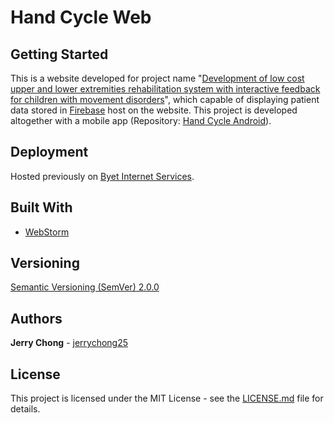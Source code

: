 # Hand Cycle Web

## Getting Started

This is a website developed for project name "[Development of low cost upper and lower extremities rehabilitation system with interactive feedback for children with movement disorders](https://ieeexplore.ieee.org/document/7843556/)", which capable of displaying patient data stored in [Firebase](https://firebase.google.com/) host on the website. This project is developed altogether with a mobile app (Repository: [Hand Cycle Android](https://github.com/jerrychong25/HandCycleAndroid)).

## Deployment

Hosted previously on [Byet Internet Services](http://mysight4rehab.byethost9.com/).

## Built With

* [WebStorm](https://www.jetbrains.com/webstorm/)

## Versioning

[Semantic Versioning (SemVer) 2.0.0](http://semver.org/)

## Authors

**Jerry Chong** - [jerrychong25](https://github.com/jerrychong25)

## License

This project is licensed under the MIT License - see the [LICENSE.md](LICENSE.md) file for details.
